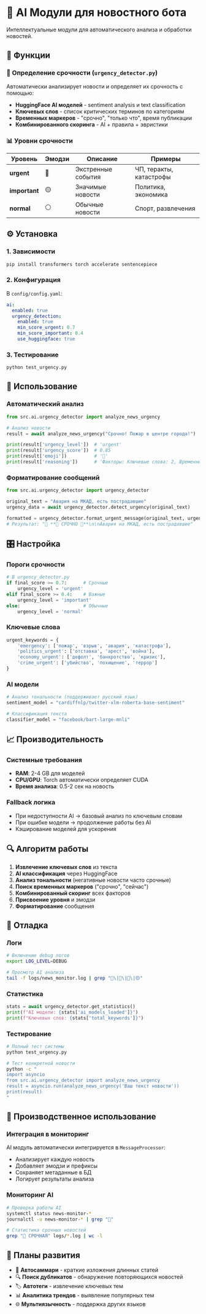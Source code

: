 # 🤖 AI Модули для новостного бота

Интеллектуальные модули для автоматического анализа и обработки новостей.

## 🎯 Функции

### 🚨 Определение срочности (`urgency_detector.py`)

Автоматически анализирует новости и определяет их срочность с помощью:

- **HuggingFace AI моделей** - sentiment analysis и text classification
- **Ключевых слов** - список критических терминов по категориям
- **Временных маркеров** - "срочно", "только что", время публикации
- **Комбинированного скоринга** - AI + правила + эвристики

### 📊 Уровни срочности

| Уровень | Эмодзи | Описание | Примеры |
|---------|--------|----------|---------|
| **urgent** | 🔴 | Экстренные события | ЧП, теракты, катастрофы |
| **important** | 🟡 | Значимые новости | Политика, экономика |
| **normal** | ⚪ | Обычные новости | Спорт, развлечения |

## ⚙️ Установка

### 1. Зависимости
```bash
pip install transformers torch accelerate sentencepiece
```

### 2. Конфигурация
В `config/config.yaml`:
```yaml
ai:
  enabled: true
  urgency_detection:
    enabled: true
    min_score_urgent: 0.7
    min_score_important: 0.4
    use_huggingface: true
```

### 3. Тестирование
```bash
python test_urgency.py
```

## 🔧 Использование

### Автоматический анализ
```python
from src.ai.urgency_detector import analyze_news_urgency

# Анализ новости
result = await analyze_news_urgency("Срочно! Пожар в центре города!")

print(result['urgency_level'])  # 'urgent'
print(result['urgency_score'])  # 0.85
print(result['emoji'])          # '🔴'
print(result['reasoning'])      # 'Факторы: Ключевые слова: 2, Временные маркеры'
```

### Форматирование сообщений
```python
from src.ai.urgency_detector import urgency_detector

original_text = "Авария на МКАД, есть пострадавшие"
urgency_data = await urgency_detector.detect_urgency(original_text)

formatted = urgency_detector.format_urgent_message(original_text, urgency_data)
# Результат: "🔴 **🚨 СРОЧНО 🚨**\n\nАвария на МКАД, есть пострадавшие"
```

## 🎛️ Настройка

### Пороги срочности
```python
# В urgency_detector.py
if final_score >= 0.7:      # Срочные
    urgency_level = 'urgent'
elif final_score >= 0.4:    # Важные  
    urgency_level = 'important'
else:                       # Обычные
    urgency_level = 'normal'
```

### Ключевые слова
```python
urgent_keywords = {
    'emergency': ['пожар', 'взрыв', 'авария', 'катастрофа'],
    'politics_urgent': ['отставка', 'арест', 'война'],
    'economy_urgent': ['дефолт', 'банкротство', 'кризис'],
    'crime_urgent': ['убийство', 'похищение', 'террор']
}
```

### AI модели
```python
# Анализ тональности (поддерживает русский язык)
sentiment_model = "cardiffnlp/twitter-xlm-roberta-base-sentiment"

# Классификация текста
classifier_model = "facebook/bart-large-mnli"
```

## 📈 Производительность

### Системные требования
- **RAM**: 2-4 GB для моделей
- **CPU/GPU**: Torch автоматически определяет CUDA
- **Время анализа**: 0.5-2 сек на новость

### Fallback логика
- При недоступности AI → базовый анализ по ключевым словам
- При ошибке модели → продолжение работы без AI
- Кэширование моделей для ускорения

## 🔍 Алгоритм работы

1. **Извлечение ключевых слов** из текста
2. **AI классификация** через HuggingFace
3. **Анализ тональности** (негативные новости часто срочные)
4. **Поиск временных маркеров** ("срочно", "сейчас")
5. **Комбинированный скоринг** всех факторов
6. **Присвоение уровня** и эмодзи
7. **Форматирование** сообщения

## 🐛 Отладка

### Логи
```bash
# Включение debug логов
export LOG_LEVEL=DEBUG

# Просмотр AI анализа
tail -f logs/news_monitor.log | grep "🤖\|🎯\|🔴\|🟡"
```

### Статистика
```python
stats = await urgency_detector.get_statistics()
print(f"AI модели: {stats['ai_models_loaded']}")
print(f"Ключевых слов: {stats['total_keywords']}")
```

### Тестирование
```bash
# Полный тест системы
python test_urgency.py

# Тест конкретной новости
python -c "
import asyncio
from src.ai.urgency_detector import analyze_news_urgency
result = asyncio.run(analyze_news_urgency('Ваш текст новости'))
print(result)
"
```

## 🚀 Производственное использование

### Интеграция в мониторинг
AI модуль автоматически интегрируется в `MessageProcessor`:
- Анализирует каждую новость
- Добавляет эмодзи и префиксы
- Сохраняет метаданные в БД
- Логирует результаты анализа

### Мониторинг AI
```bash
# Проверка работы AI
systemctl status news-monitor-*
journalctl -u news-monitor-* | grep "🤖"

# Статистика срочных новостей
grep "🔴 СРОЧНАЯ" logs/*.log | wc -l
```

## 🔮 Планы развития

- 📝 **Автосаммари** - краткие изложения длинных статей
- 🔍 **Поиск дубликатов** - обнаружение повторяющихся новостей
- 🏷️ **Автотеги** - извлечение ключевых тем
- 📊 **Аналитика трендов** - выявление популярных тем
- 🌐 **Мультиязычность** - поддержка других языков
